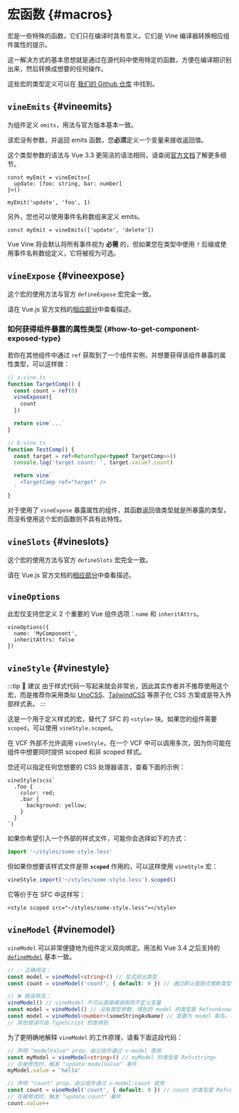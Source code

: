 # 宏函数 {#macros}

宏是一些特殊的函数，它们只在编译时具有意义，它们是 Vine 编译器转换相应组件属性的提示。

这一解决方式的基本思想就是通过在源代码中使用特定的函数，方便在编译期识别出来，然后转换成想要的任何操作。

这些宏的类型定义可以在 [我们的 Github 仓库](https://github.com/vue-vine/vue-vine/blob/main/packages/vue-vine/types/macros.d.ts) 中找到。

## `vineEmits` {#vineemits}

为组件定义 `emits`，用法与官方版本基本一致。

该宏没有参数，并返回 emits 函数，您**必须**定义一个变量来接收返回值。

这个类型参数的语法与 Vue 3.3 更简洁的语法相同，请查阅[官方文档](https://vuejs.org/api/sfc-script-setup.html#defineprops-defineemits)了解更多细节。

```vue-vine
const myEmit = vineEmits<{
  update: [foo: string, bar: number]
}>()

myEmit('update', 'foo', 1)
```

另外，您也可以使用事件名称数组来定义 emits。

```vue-vine
const myEmit = vineEmits(['update', 'delete'])
```

Vue Vine 将会默认将所有事件视为 **必需** 的，但如果您在类型中使用 `?` 后缀或使用事件名称数组定义，它将被视为可选。
## `vineExpose` {#vineexpose}

这个宏的使用方法与官方 `defineExpose` 宏完全一致。

请在 Vue.js 官方文档的[相应部分](https://cn.vuejs.org/api/sfc-script-setup.html#defineexpose)中查看描述。

### 如何获得组件暴露的属性类型 {#how-to-get-component-exposed-type}

若你在其他组件中通过 `ref` 获取到了一个组件实例，并想要获得该组件暴露的属性类型，可以这样做：

```ts
// a.vine.ts
function TargetComp() {
  const count = ref(0)
  vineExpose({
    count
  })

  return vine`...`
}

// b.vine.ts
function TestComp() {
  const target = ref<ReturnType<typeof TargetComp>>()
  console.log('target count: ', target.value?.count)

  return vine`
    <TargetComp ref="target" />
  `
}
```

对于使用了 `vineExpose` 暴露属性的组件，其函数返回值类型就是所暴露的类型，而没有使用这个宏的函数则不具有此特性。

## `vineSlots` {#vineslots}

这个宏的使用方法与官方 `defineSlots` 宏完全一致。

请在 Vue.js 官方文档的[相应部分](https://cn.vuejs.org/api/sfc-script-setup.html#defineslots)中查看描述。

## `vineOptions`

此宏仅支持您定义 2 个重要的 Vue 组件选项：`name` 和 `inheritAttrs`。

```vue-vine
vineOptions({
  name: 'MyComponent',
  inheritAttrs: false
})
```

## `vineStyle` {#vinestyle}

:::tip 🧩 建议
由于样式代码一写起来就会非常长，因此其实作者并不推荐使用这个宏，而是推荐你采用类似 [UnoCSS](https://unocss.dev)、[TailwindCSS](https://tailwindcss.com) 等原子化 CSS 方案或是导入外部样式表。
:::

这是一个用于定义样式的宏，替代了 SFC 的 `<style>` 块。如果您的组件需要 `scoped`，可以使用 `vineStyle.scoped`。

在 VCF 外部不允许调用 `vineStyle`，在一个 VCF 中可以调用多次，因为你可能在组件中想要同时提供 scoped 和非 scoped 样式。

您还可以指定任何您想要的 CSS 处理器语言，查看下面的示例：

```vue-vine
vineStyle(scss`
  .foo {
    color: red;
    .bar {
      background: yellow;
    }
  }
`)
```

如果你希望引入一个外部的样式文件，可能你会选择如下的方式：

```ts
import '~/styles/some-style.less'
```

但如果你想要该样式文件是带 **`scoped`** 作用的，可以这样使用 `vineStyle` 宏：

```ts
vineStyle.import('~/styles/some-style.less').scoped()
```

它等价于在 SFC 中这样写：

```vue
<style scoped src="~/styles/some-style.less"></style>
```

## `vineModel` {#vinemodel}

`vineModel` 可以非常便捷地为组件定义双向绑定。用法和 Vue 3.4 之后支持的 [`defineModel`](https://cn.vuejs.org/api/sfc-script-setup.html#definemodel) 基本一致。

```ts
// ✅ 正确用法：
const model = vineModel<string>() // 显式给出类型
const count = vineModel('count', { default: 0 }) // 通过默认值隐式推断类型

// ❌ 错误用法：
vineModel() // vineModel 不可以直接裸调用而不定义变量
const model = vineModel() // 没有类型参数，得到的 model 的类型是 Ref<unknown>
const model = vineModel<number>(someStringAsName) // 若要为 model 取名，不可以使用变量而必须是字符串字面量
// 其他错误可由 TypeScript 检查得到
```

为了更明确地解释 `vineModel` 的工作原理，请看下面这段代码：

```ts
// 声明 "modelValue" prop，由父组件通过 v-model 使用
const myModel = vineModel<string>() // myModel 的类型是 Ref<string>
// 在被修改时，触发 "update:modelValue" 事件
myModel.value = 'hello'

// 声明 "count" prop，由父组件通过 v-model:count 使用
const count = vineModel('count', { default: 0 }) // count 的类型是 Ref<number>
// 在被修改时，触发 "update:count" 事件
count.value++
```
